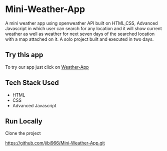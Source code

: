 # Mini-Weather-App

A mini weather app using openweather API built on HTML,CSS, Advanced Javascript in which user can search for any location and it will show current weather as well as weather for next seven days of the searched location with a map attached on it. A solo project built and executed in two days.


## Try this app

To try our app just click on [Weather-App](https://mini-weather-app.vercel.app/) 


## Tech Stack Used

- HTML
- CSS
- Advanced Javascript


## Run Locally

Clone the project


https://github.com/jibi966/Mini-Weather-App.git

